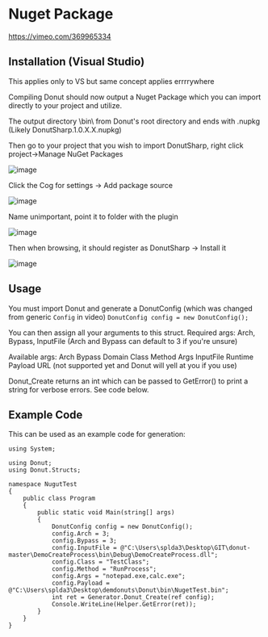 # Nuget Package
https://vimeo.com/369965334

## Installation (Visual Studio)
This applies only to VS but same concept applies errrrywhere

Compiling Donut should now output a Nuget Package which you can import directly to your project and utilize.

The output directory \bin\ from Donut's root directory and ends with .nupkg (Likely DonutSharp.1.0.X.X.nupkg)

Then go to your project that you wish to import DonutSharp, right click project->Manage NuGet Packages

![image](https://user-images.githubusercontent.com/18420902/67906797-5a693f80-fb3b-11e9-9acf-0bf193f1cede.png)

Click the Cog for settings -> Add package source

![image](https://user-images.githubusercontent.com/18420902/67907450-85ed2980-fb3d-11e9-980d-cd6f3b9c3f83.png)

Name unimportant, point it to folder with the plugin

![image](https://user-images.githubusercontent.com/18420902/67906946-d82d4b00-fb3b-11e9-80a5-6a242ed7c23e.png)

Then when browsing, it should register as DonutSharp -> Install it

![image](https://user-images.githubusercontent.com/18420902/67906985-fb57fa80-fb3b-11e9-9f6c-6f9093575e21.png)

## Usage

You must import Donut and generate a DonutConfig (which was changed from generic ```Config``` in video)
```DonutConfig config = new DonutConfig();```

You can then assign all your arguments to this struct.
Required args: Arch, Bypass, InputFile (Arch and Bypass can default to 3 if you're unsure)

Available args:
	Arch
	Bypass
	Domain
	Class
	Method
	Args
	InputFile
	Runtime
	Payload
	URL (not supported yet and Donut will yell at you if you use)

Donut_Create returns an int which can be passed to GetError() to print a string for verbose errors. See code below.

## Example Code
This can be used as an example code for generation:
```
using System;

using Donut;
using Donut.Structs;

namespace NugutTest
{
    public class Program
    {
        public static void Main(string[] args)
        {
            DonutConfig config = new DonutConfig();
            config.Arch = 3;
            config.Bypass = 3;
            config.InputFile = @"C:\Users\splda3\Desktop\GIT\donut-master\DemoCreateProcess\bin\Debug\DemoCreateProcess.dll";
            config.Class = "TestClass";
            config.Method = "RunProcess";
            config.Args = "notepad.exe,calc.exe";
            config.Payload = @"C:\Users\splda3\Desktop\demdonuts\Donut\bin\NugetTest.bin";
            int ret = Generator.Donut_Create(ref config);
            Console.WriteLine(Helper.GetError(ret));
        }
    }
}
```